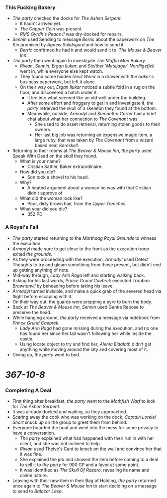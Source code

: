 ### This Fucking Bakery

* *The party* checked the docks for *The Ashen Serpent*.
  * It hadn't arrived yet.
  * *The Copper Coin* was present.
  * *RMS Gyrdh's Peace II* was dry-docked for repairs.
* *Sennin* used Sending to message *Berric* about the paperwork on *The Kin* promised by *Agnew Solidsgurd* and how to send it.
  * *Berric* confirmed he had it and would send it to '*The Mouse & Beaver Inn*'.
* *The party* then went again to investigate *The Muffin Man Bakery*.
  * *Rivian*, *Sennin*, *Ergan Ilukar*, and *Stolthet 'Mytejager' Nordligefjell* went in, while everyone else kept watch.
  * They found some hidden *Devil Weed* in a drawer with *the baker*'s business paperwork, but left it alone.
  * On their way out, *Ergan Ilukar* noticed a subtle fold in a rug on the floor, and discovered a hatch under it.
    * It led into what seemed like an old well under the building.
    * After some effort and froggery to get in and investigate it, *the party* retrieved the skull of a skeleton they found at the bottom.
    * Meanwhile, outside, *Armadyl* and *Samantha Carter* had a brief chat about what her connection to *The Covenant* was.
      * She used to do asset retrieval, returning stolen goods to their owners.
      * Her last big job was returning an expensive magic item, a large ruby, that was taken by *The Covenant* from a wizard based near *Kereskell*.
* Returning to their rooms at *The Beaver & Mouse Inn*, *the party* used Speak With Dead on the skull they found.
  * What is your name?
    * Cristian Sattler, Baker extraordinaire.
  * How did you die?
    * Son took a shovel to his head.
  * Why?
    * A heated argument about a woman he was with that Cristian didn't approve of.
  * What did the woman look like?
    * Poor, dirty brown hair, from the *Upper Trenches*.
  * What year did you die?
    * 352 PD

### A Royal's Fall

* *The party* started returning to the *Marthaag Royal Grounds* to witness the execution.
* *Armadyl* made sure to get close to the front as the execution troop exited *the grounds*.
* As they were proceeding with the execution, *Armadyl* used Detect Thoughts to try and gleam something from those present, but didn't end up getting anything of note.
* Mid-way through, *Lady Arin Raga* left and starting walking back.
* Asking for his last words, *Prince Grund Caebrek* executed *Traubon Brawnanvil* by beheading before taking his leave.
* *Armadyl* turned invisible, and make a quick grab of the severed head via flight before escaping with it.
* On their way out, the guards were prepping a pyre to burn the body.
* Back at *The Beaver & Mouse Inn*, *Sennin* used Gentle Repose to preserve the head.
* While hanging around, *the party* received a message via notebook from *Prince Grund Caebrek*.
  * *Lady Arin Raga* had gone missing during the execution, and no one has found her since her tail wasn't following her while inside the castle.
  * Using locate object to try and find her, *Alenia Eldaloth* didn't get anything while moving around the city and covering most of it.
* Giving up, *the party* went to bed.

# *367-10-8*

### Completing A Deal

* First thing after breakfast, *the party* went to the *Mothfish Warf* to look for *The Ashen Serpent*.
* It was already docked and waiting, so they approached.
* Scaring away the cook who was working on the dock, *Captain Lorelei Short* snuck up on the group to greet them from behind.
* Everyone boarded the boat and went into the mess for some privacy to have a conversation.
  * *The party* explained what had happened with their run in with her client, and she was not inclined to help.
  * *Rivian* used Theive's Cant to knock on the wall and convince her that it was fine.
  * She explained the job and showed the item before coming to a deal to sell it to *the party* for 900 GP and a favor at some point.
  * It was identified as *The Skull Of Razaro*, revealing its name and divine nature.
* Leaving with their new item in their Bag of Holding, *the party* returned once again to *The Beaver & Mouse Inn* to start deciding on a message to send to *Balazar Lasa*.
